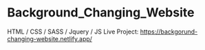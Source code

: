 # Background_Changing_Website
HTML / CSS / SASS / Jquery / JS
Live Project: https://backgorund-changing-website.netlify.app/

